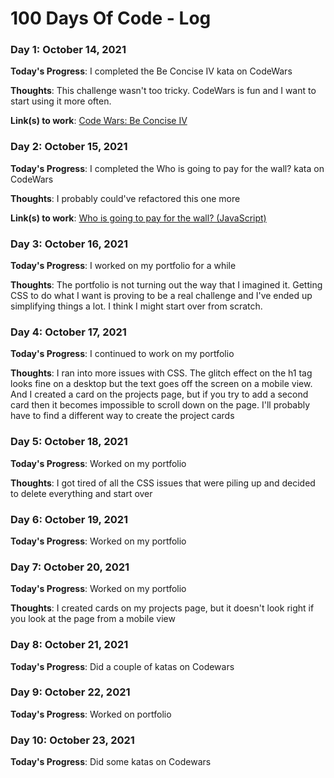 # 100 Days Of Code - Log

### Day 1: October 14, 2021

**Today's Progress**: I completed the Be Concise IV kata on CodeWars

**Thoughts**: This challenge wasn't too tricky. CodeWars is fun and I want to start using it more often.

**Link(s) to work**: [Code Wars: Be Concise IV](https://www.codewars.com/kata/reviews/57046e21adb0372def00003d/groups/6168424c56e9fc000123a7a0)

### Day 2: October 15, 2021

**Today's Progress**: I completed the Who is going to pay for the wall? kata on CodeWars

**Thoughts**: I probably could've refactored this one more

**Link(s) to work**: [Who is going to pay for the wall? (JavaScript)](https://www.codewars.com/kata/reviews/595797121552c5ed480010fc/groups/60331a7c154fce0001ee8b98)

### Day 3: October 16, 2021

**Today's Progress**: I worked on my portfolio for a while

**Thoughts**: The portfolio is not turning out the way that I imagined it. Getting CSS to do what I want is proving to be a real challenge and I've ended up simplifying things a lot. I think I might start over from scratch.

### Day 4: October 17, 2021

**Today's Progress**: I continued to work on my portfolio

**Thoughts**: I ran into more issues with CSS. The glitch effect on the h1 tag looks fine on a desktop but the text goes off the screen on a mobile view. And I created a card on the projects page, but if you try to add a second card then it becomes impossible to scroll down on the page. I'll probably have to find a different way to create the project cards

### Day 5: October 18, 2021

**Today's Progress**: Worked on my portfolio

**Thoughts**: I got tired of all the CSS issues that were piling up and decided to delete everything and start over

### Day 6: October 19, 2021

**Today's Progress**: Worked on my portfolio

### Day 7: October 20, 2021

**Today's Progress**: Worked on my portfolio

**Thoughts**: I created cards on my projects page, but it doesn't look right if you look at the page from a mobile view

### Day 8: October 21, 2021

**Today's Progress**: Did a couple of katas on Codewars

### Day 9: October 22, 2021

**Today's Progress**: Worked on portfolio

### Day 10: October 23, 2021

**Today's Progress**: Did some katas on Codewars